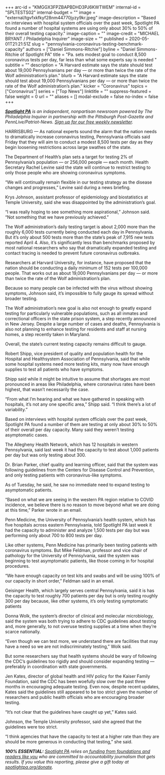 +++
arc-id = "KMGGX3FPZBAPBDHD3PJ6KWTWEM"
internal-id = "SPLTESTS02"
internal-budget = ""
image = "external/tgvfxkfkyf28nm44770jyzy9kr.jpeg"
image-description = "Based on interviews with hospital system officials over the past week, Spotlight PA found a number of hospital systems are using only about 30% to 50% of their overall testing capacity."
image-caption = ""
image-credit = "MICHAEL BRYANT / Philadelphia Inquirer"
image-size = ""
published = 2020-05-01T21:21:51Z
slug = "pennsylvania-coronavirus-testing-benchmark-capacity"
authors = ["Daniel Simmons-Ritchie"]
byline = "Daniel Simmons-Ritchie of Spotlight PA"
title = "Pa. sets modest goal to conduct 8,500 coronavirus tests per day, far less than what some experts say is needed "
subtitle = ""
description = "A Harvard estimate says the state should test about 19,000 Pennsylvanians per day — or more than twice the rate of the Wolf administration’s plan."
blurb = "A Harvard estimate says the state should test about 19,000 Pennsylvanians per day — or more than twice the rate of the Wolf administration’s plan."
kicker = "Coronavirus"
topics = ["Coronavirus"]
series = ["Top News"]
linktitle = ""
suppress-featured = false
weight = 0
url = ""
aliases = []
modal-exclude = false
no-index = false
+++

<a href="https://www.spotlightpa.org/"><i><b>Spotlight PA</b></i></a><i> is an independent, nonpartisan newsroom powered by The Philadelphia Inquirer in partnership with the Pittsburgh Post-Gazette and PennLive/Patriot-News. </i><a href="https://www.spotlightpa.org/newsletters"><i>Sign up for our free weekly newsletter</i></a><i>.</i>

HARRISBURG — As national experts sound the alarm that the nation needs to dramatically increase coronavirus testing, Pennsylvania officials said Friday that they will aim to conduct a modest 8,500 tests per day as they begin loosening restrictions across large swathes of the state.

The Department of Health’s plan sets a target for testing 2% of Pennsylvania’s population — or 256,000 people — each month. Health Secretary Rachel Levine said the state will continue to restrict testing to only those people who are showing coronavirus symptoms.

“We will continually remain flexible in our testing strategy as the disease changes and progresses,” Levine said during a news briefing.

Krys Johnson, assistant professor of epidemiology and biostatistics at Temple University, said she was disappointed by the administration’s goal.

“I was really hoping to see something more aspirational,” Johnson said. “Not something that we have previously achieved.”

The Wolf administration’s daily testing target is about 2,000 more than the roughly 6,000 tests currently being conducted each day in Pennsylvania. But it’s only about 500 tests more than the state’s peak of 7,915 new tests reported April 4. Also, it’s significantly less than benchmarks proposed by most national researchers who say that dramatically expanded testing and contact tracing is needed to prevent future coronavirus outbreaks.

Researchers at Harvard University, for instance, have proposed that the nation should be conducting a daily minimum of 152 tests per 100,000 people. That works out as about 19,000 Pennsylvanians per day — or more than twice the rate of the Wolf administration’s plan.

<script src="https://www.spotlightpa.org/embed.js" async></script><div data-spl-embed-version="1" data-spl-src="https://www.spotlightpa.org/embeds/donate/"></div>


Because so many people can be infected with the virus without showing symptoms, Johnson said, it’s impossible to fully gauge its spread without broader testing.

The Wolf administration’s new goal is also not enough to greatly expand testing for particularly vulnerable populations, such as all inmates and correctional officers in the state prison system, a step recently announced in New Jersey. Despite a large number of cases and deaths, Pennsylvania is also not planning to enhance testing for residents and staff at nursing homes, a step recently taken in Maryland.

Overall, the state’s current testing capacity remains difficult to gauge.

Robert Shipp, vice president of quality and population health for the Hospital and Healthsystem Association of Pennsylvania, said that while some hospital systems need more testing kits, many now have enough supplies to test all patients who have symptoms.

Shipp said while it might be intuitive to assume that shortages are most pronounced in areas like Philadelphia, where coronavirus rates have been highest, that wasn’t necessarily the case.

“From what I’m hearing and what we have gathered in speaking with hospitals, it’s not any one specific area,” Shipp said. “I think there’s a lot of variability.”

Based on interviews with hospital system officials over the past week, Spotlight PA found a number of them are testing at only about 30% to 50% of their overall per day capacity. Many said they weren’t testing asymptomatic cases.

The Allegheny Health Network, which has 12 hospitals in western Pennsylvania, said last week it had the capacity to test about 1,000 patients per day but was only testing about 300.

Dr. Brian Parker, chief quality and learning officer, said that the system was following guidelines from the Centers for Disease Control and Prevention, and only testing patients with coronavirus-like symptoms.

As of Tuesday, he said, he saw no immediate need to expand testing to asymptomatic patients.

“Based on what we are seeing in the western PA region relative to COVID incidence, we believe there is no reason to move beyond what we are doing at this time,” Parker wrote in an email.

<script src="https://www.spotlightpa.org/embed.js" async></script><div data-spl-embed-version="1" data-spl-src="https://www.spotlightpa.org/embeds/newsletter/"></div>

Penn Medicine, the University of Pennsylvania’s health system, which has five hospitals across eastern Pennsylvania, told Spotlight PA last week it had the capacity to administer and analyze 1,500 tests per day but was performing only about 700 to 800 tests per day.

Like other systems, Penn Medicine has primarily been testing patients with coronavirus symptoms. But Mike Feldman, professor and vice chair of pathology for the University of Pennsylvania, said the system was beginning to test asymptomatic patients, like those coming in for hospital procedures.

“We have enough capacity on test kits and swabs and will be using 100% of our capacity in short order,” Feldman said in an email.

Geisinger Health, which largely serves central Pennsylvania, said it is has the capacity to test roughly 700 patients per day but is only testing roughly 300 per day because, like other systems, it’s only testing symptomatic patients

Donna Wolk, the system’s director of clinical and molecular microbiology, said the system was both trying to adhere to CDC guidelines about testing and, more generally, to not overuse testing supplies at a time when they’re scarce nationally.

“Even though we can test more, we understand there are facilities that may have a need so we are not indiscriminately testing,” Wolk said.

But some researchers say that health systems should be wary of following the CDC’s guidelines too rigidly and should consider expanding testing — preferably in coordination with state governments.

Jen Kates, director of global health and HIV policy for the Kaiser Family Foundation, said the CDC has been woefully slow over the past three months in encouraging adequate testing. Even now, despite recent updates, Kates said the guidelines still appeared to be too strict given the number of researchers and public health officials who are encouraging broader testing.

“It’s not clear that the guidelines have caught up yet,” Kates said.

Johnson, the Temple University professor, said she agreed that the guidelines were too strict.

“I think agencies that have the capacity to test at a higher rate than they are should be more generous in conducting that testing,” she said.

<i><b>100% ESSENTIAL:</b></i> <a href="https://www.spotlightpa.org/"><i>Spotlight PA</i></a><i> relies on</i><a href="https://www.spotlightpa.org/support"><i> funding from foundations and readers like you</i></a><i> who are committed to accountability journalism that gets results. If you value this reporting, please give a gift today at </i><a href="https://www.spotlightpa.org/donate"><i>spotlightpa.org/donate</i></a><i>.</i>

<script src="https://www.spotlightpa.org/embed.js" async></script><div data-spl-embed-version="1" data-spl-src="https://www.spotlightpa.org/embeds/tips/?tip_text=Do%20you%20have%20a%20tip%20about%20%3Cb%3Ehow%20Pa.'s%20government%20is%20responding%20to%20the%20coronavirus%3C%2Fb%3E%3F%20Tell%20us."></div>

